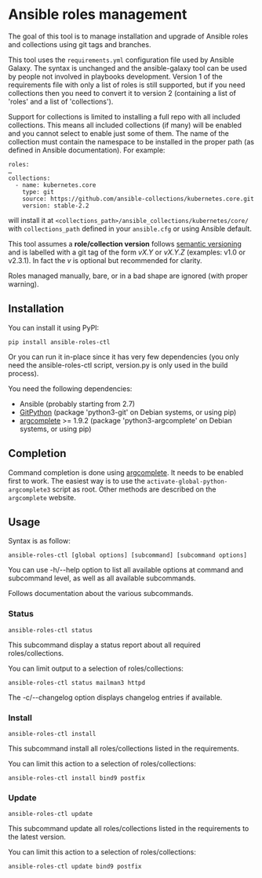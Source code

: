 # Ansible roles management

The goal of this tool is to manage installation and upgrade of Ansible
roles and collections using git tags and branches.

This tool uses the `requirements.yml` configuration file used by Ansible
Galaxy. The syntax is unchanged and the ansible-galaxy tool can be used
by people not involved in playbooks development. Version 1 of the requirements
file with only a list of roles is still supported, but if you need collections
then you need to convert it to version 2 (containing a list of 'roles' and a
list of 'collections').

Support for collections is limited to installing a full repo with all included
collections. This means all included collections (if many) will be enabled and
you cannot select to enable just some of them. The name of the collection must
contain the namespace to be installed in the proper path (as defined in Ansible
documentation). For example:

```
roles:
…
collections:
  - name: kubernetes.core
    type: git
    source: https://github.com/ansible-collections/kubernetes.core.git
    version: stable-2.2
```

will install it at `<collections_path>/ansible_collections/kubernetes/core/` with
`collections_path` defined in your `ansible.cfg` or using Ansible default.

This tool assumes a **role/collection version** follows [semantic versioning](http://semver.org/spec/v2.0.0.html)
and is labelled with a git tag of the form _vX.Y_ or _vX.Y.Z_ (examples: v1.0 or v2.3.1). In fact the _v_ is optional but recommended for clarity.

Roles managed manually, bare, or in a bad shape are ignored (with proper
warning).

## Installation

You can install it using PyPI:

    pip install ansible-roles-ctl

Or you can run it in-place since it has very few dependencies (you only
need the ansible-roles-ctl script, version.py is only used in the build
process).

You need the following dependencies:

- Ansible (probably starting from 2.7)
- [GitPython](https://gitpython.readthedocs.io/) (package 'python3-git' on Debian systems, or using pip)
- [argcomplete](https://kislyuk.github.io/argcomplete/) >= 1.9.2 (package 'python3-argcomplete' on Debian systems, or using pip)

## Completion

Command completion is done using [argcomplete](https://github.com/kislyuk/argcomplete).
It needs to be enabled first to work. The easiest way is to use the
`activate-global-python-argcomplete3` script as root. Other methods are
described on the `argcomplete` website.

## Usage

Syntax is as follow:

    ansible-roles-ctl [global options] [subcommand] [subcommand options]

You can use -h/--help option to list all available options at command
and subcommand level, as well as all available subcommands.

Follows documentation about the various subcommands.

### Status

    ansible-roles-ctl status

This subcommand display a status report about all required roles/collections.

You can limit output to a selection of roles/collections:

    ansible-roles-ctl status mailman3 httpd

The -c/--changelog option displays changelog entries if available.

### Install

    ansible-roles-ctl install

This subcommand install all roles/collections listed in the requirements.

You can limit this action to a selection of roles/collections:

    ansible-roles-ctl install bind9 postfix

### Update

    ansible-roles-ctl update

This subcommand update all roles/collections listed in the requirements to the
latest version.

You can limit this action to a selection of roles/collections:

    ansible-roles-ctl update bind9 postfix
